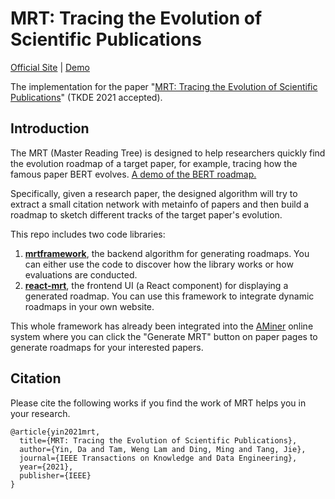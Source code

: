 # MRT: Tracing the Evolution of Scientific Publications

[Official Site](https://mrt.aminer.cn/) | [Demo](https://thudm.github.io/MRT/)

The implementation for the paper "[MRT: Tracing the Evolution of Scientific Publications](http://keg.cs.tsinghua.edu.cn/jietang/publications/TKDE21-Yin-et-al-MRT-Tracing-the-Evolution-of-Scientific-Publications.pdf)" (TKDE 2021 accepted).

## Introduction

The MRT (Master Reading Tree) is designed to help researchers quickly find the evolution roadmap of a target paper, for example, tracing how the famous paper BERT evolves. [A demo of the BERT roadmap.](https://mrt.aminer.cn/5dd3de98e07b013b38cf3399)

Specifically, given a research paper, the designed algorithm will try to extract a small citation network with metainfo of papers and then build a roadmap to sketch different tracks of the target paper's evolution.

This repo includes two code libraries:
1. [**mrtframework**](https://github.com/THUDM/MRT/tree/mrtframework), the backend algorithm for generating roadmaps. You can either use the code to discover how the library works or how evaluations are conducted.
2. [**react-mrt**](https://github.com/THUDM/MRT/tree/react-mrt), the frontend UI (a React component) for displaying a generated roadmap. You can use this framework to integrate dynamic roadmaps in your own website.

This whole framework has already been integrated into the [AMiner](https://www.aminer.cn/) online system where you can click the "Generate MRT" button on paper pages to generate roadmaps for your interested papers.

## Citation

Please cite the following works if you find the work of MRT helps you in your research.
```
@article{yin2021mrt,
  title={MRT: Tracing the Evolution of Scientific Publications},
  author={Yin, Da and Tam, Weng Lam and Ding, Ming and Tang, Jie},
  journal={IEEE Transactions on Knowledge and Data Engineering},
  year={2021},
  publisher={IEEE}
}
```